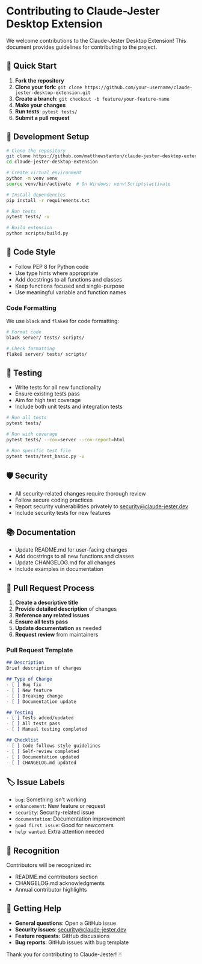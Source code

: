 # Contributing to Claude-Jester Desktop Extension

We welcome contributions to the Claude-Jester Desktop Extension! This document provides guidelines for contributing to the project.

## 🚀 Quick Start

1. **Fork the repository**
2. **Clone your fork**: `git clone https://github.com/your-username/claude-jester-desktop-extension.git`
3. **Create a branch**: `git checkout -b feature/your-feature-name`
4. **Make your changes**
5. **Run tests**: `pytest tests/`
6. **Submit a pull request**

## 🧪 Development Setup

```bash
# Clone the repository
git clone https://github.com/matthewstanton/claude-jester-desktop-extension.git
cd claude-jester-desktop-extension

# Create virtual environment
python -m venv venv
source venv/bin/activate  # On Windows: venv\Scripts\activate

# Install dependencies
pip install -r requirements.txt

# Run tests
pytest tests/ -v

# Build extension
python scripts/build.py
```

## 📝 Code Style

- Follow PEP 8 for Python code
- Use type hints where appropriate
- Add docstrings to all functions and classes
- Keep functions focused and single-purpose
- Use meaningful variable and function names

### Code Formatting

We use `black` and `flake8` for code formatting:

```bash
# Format code
black server/ tests/ scripts/

# Check formatting
flake8 server/ tests/ scripts/
```

## 🧪 Testing

- Write tests for all new functionality
- Ensure existing tests pass
- Aim for high test coverage
- Include both unit tests and integration tests

```bash
# Run all tests
pytest tests/

# Run with coverage
pytest tests/ --cov=server --cov-report=html

# Run specific test file
pytest tests/test_basic.py -v
```

## 🛡️ Security

- All security-related changes require thorough review
- Follow secure coding practices
- Report security vulnerabilities privately to security@claude-jester.dev
- Include security tests for new features

## 📚 Documentation

- Update README.md for user-facing changes
- Add docstrings to all new functions and classes
- Update CHANGELOG.md for all changes
- Include examples in documentation

## 🔄 Pull Request Process

1. **Create a descriptive title**
2. **Provide detailed description** of changes
3. **Reference any related issues**
4. **Ensure all tests pass**
5. **Update documentation** as needed
6. **Request review** from maintainers

### Pull Request Template

```markdown
## Description
Brief description of changes

## Type of Change
- [ ] Bug fix
- [ ] New feature
- [ ] Breaking change
- [ ] Documentation update

## Testing
- [ ] Tests added/updated
- [ ] All tests pass
- [ ] Manual testing completed

## Checklist
- [ ] Code follows style guidelines
- [ ] Self-review completed
- [ ] Documentation updated
- [ ] CHANGELOG.md updated
```

## 🏷️ Issue Labels

- `bug`: Something isn't working
- `enhancement`: New feature or request
- `security`: Security-related issue
- `documentation`: Documentation improvement
- `good first issue`: Good for newcomers
- `help wanted`: Extra attention needed

## 🌟 Recognition

Contributors will be recognized in:
- README.md contributors section
- CHANGELOG.md acknowledgments
- Annual contributor highlights

## 📧 Getting Help

- **General questions**: Open a GitHub issue
- **Security issues**: security@claude-jester.dev
- **Feature requests**: GitHub discussions
- **Bug reports**: GitHub issues with bug template

Thank you for contributing to Claude-Jester! 🃏
